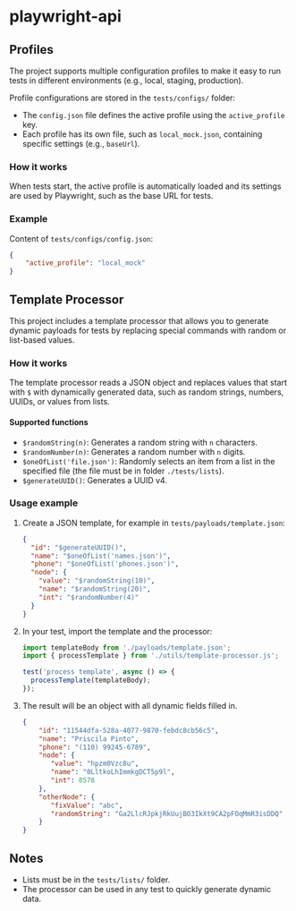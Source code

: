# playwright-api

## Profiles

The project supports multiple configuration profiles to make it easy to run tests in different environments (e.g., local, staging, production).

Profile configurations are stored in the `tests/configs/` folder:

- The `config.json` file defines the active profile using the `active_profile` key.
- Each profile has its own file, such as `local_mock.json`, containing specific settings (e.g., `baseUrl`).

### How it works

When tests start, the active profile is automatically loaded and its settings are used by Playwright, such as the base URL for tests.

### Example

Content of `tests/configs/config.json`:
```json
{
	"active_profile": "local_mock"
}
```

## Template Processor

This project includes a template processor that allows you to generate dynamic payloads for tests by replacing special commands with random or list-based values.

### How it works

The template processor reads a JSON object and replaces values that start with `$` with dynamically generated data, such as random strings, numbers, UUIDs, or values from lists.

#### Supported functions

- `$randomString(n)`: Generates a random string with `n` characters.
- `$randomNumber(n)`: Generates a random number with `n` digits.
- `$oneOfList('file.json')`: Randomly selects an item from a list in the specified file (the file must be in folder `./tests/lists`).
- `$generateUUID()`: Generates a UUID v4.

### Usage example

1. Create a JSON template, for example in `tests/payloads/template.json`:

    ```json
    {
      "id": "$generateUUID()",
      "name": "$oneOfList('names.json')",
      "phone": "$oneOfList('phones.json')",
      "node": {
        "value": "$randomString(10)",
        "name": "$randomString(20)",
        "int": "$randomNumber(4)"
      }
    }
    ```

2. In your test, import the template and the processor:

    ```javascript
    import templateBody from './payloads/template.json';
    import { processTemplate } from './utils/template-processor.js';

    test('process template', async () => {
      processTemplate(templateBody);
    });
    ```

3. The result will be an object with all dynamic fields filled in.

   ```json
   {
       "id": "11544dfa-528a-4077-9870-febdc8cb56c5",
       "name": "Priscila Pinto",
       "phone": "(110) 99245-6789",
       "node": {
          "value": "hpzm0Vzc8u",
          "name": "0LltkoLhImmkgDCT5p9l",
          "int": 8578
       },
       "otherNode": {
          "fixValue": "abc",
          "randomString": "Ga2LlcRJpkjRkUujBO3IkXt9CA2pFOqMmR3isDDQ"
       }
   }
    ```

## Notes

- Lists must be in the `tests/lists/` folder.
- The processor can be used in any test to quickly generate dynamic data.

